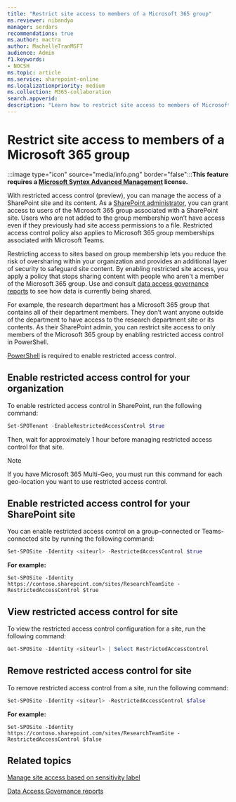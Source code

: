 ```yaml
---
title: "Restrict site access to members of a Microsoft 365 group"
ms.reviewer: nibandyo
manager: serdars
recommendations: true 
ms.author: mactra
author: MachelleTranMSFT
audience: Admin
f1.keywords: 
- NOCSH 
ms.topic: article
ms.service: sharepoint-online
ms.localizationpriority: medium
ms.collection: M365-collaboration
search.appverid:
description: "Learn how to restrict site access to members of Microsoft 365 group."
---
```

# Restrict site access to members of a Microsoft 365 group

:::image type="icon" source="media/info.png" border="false":::**This feature requires a [Microsoft Syntex Advanced Management](advanced-management.md) license.**

With restricted access control (preview), you can manage the access of a SharePoint site and its content. As a [SharePoint administrator](sharepoint-admin-role.md), you can grant access to users of the Microsoft 365 group associated with a SharePoint site. Users who are not added to the group membership won’t have access even if they previously had site access permissions to a file. Restricted access control policy also applies to Microsoft 365 group memberships associated with Microsoft Teams.

Restricting access to sites based on group membership lets you reduce the risk of oversharing within your organization and provides an additional layer of security to safeguard site content. By enabling restricted site access, you apply a policy that stops sharing content with people who aren't a member of the Microsoft 365 group. Use and consult [data access governance reports](data-access-governance-reports.md) to see how data is currently being shared.

For example, the research department has a Microsoft 365 group that contains all of their department members. They don’t want anyone outside of the department to have access to the research department site or its contents. As their SharePoint admin, you can restrict site access to only members of the Microsoft 365 group by enabling restricted access control in PowerShell.

[PowerShell](/powershell/sharepoint/sharepoint-online/introduction-sharepoint-online-management-shell) is required to enable restricted access control.

## Enable restricted access control for your organization

To enable restricted access control in SharePoint, run the following command:

```Powershell
Set-SPOTenant -EnableRestrictedAccessControl $true
```

Then, wait for approximately 1 hour before managing restricted access control for that site.

> [!NOTE]
> If you have Microsoft 365 Multi-Geo, you must run this command for each geo-location you want to use restricted access control.

## Enable restricted access control for your SharePoint site

You can enable restricted access control on a group-connected or Teams-connected site by running the following command:

```Powershell
Set-SPOSite -Identity <siteurl> -RestrictedAccessControl $true
```

**For example:**

`Set-SPOSite -Identity https://contoso.sharepoint.com/sites/ResearchTeamSite -RestrictedAccessControl $true`

## View restricted access control for site

To view the restricted access control configuration for a site, run the following command:

```Powershell
Get-SPOSite -Identity <siteurl> | Select RestrictedAccessControl
```

## Remove restricted access control for site

To remove restricted access control from a site, run the following command:

```Powershell
Set-SPOSite -Identity <siteurl> -RestrictedAccessControl $false
```

**For example:**

`Set-SPOSite -Identity https://contoso.sharepoint.com/sites/ResearchTeamSite -RestrictedAccessControl $false`

## Related topics

[Manage site access based on sensitivity label](authentication-context-example.md)

[Data Access Governance reports](data-access-governance-reports.md)
